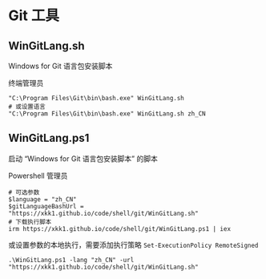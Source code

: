 # Git 工具

## WinGitLang.sh

Windows for Git 语言包安装脚本

终端管理员

```shell
"C:\Program Files\Git\bin\bash.exe" WinGitLang.sh
# 或设置语言
"C:\Program Files\Git\bin\bash.exe" WinGitLang.sh zh_CN
```

## WinGitLang.ps1

启动 “Windows for Git 语言包安装脚本” 的脚本

Powershell 管理员

```shell
# 可选参数
$language = "zh_CN"
$gitLanguageBashUrl = "https://xkk1.github.io/code/shell/git/WinGitLang.sh"
# 下载执行脚本
irm https://xkk1.github.io/code/shell/git/WinGitLang.ps1 | iex
```

或设置参数的本地执行，需要添加执行策略 `Set-ExecutionPolicy RemoteSigned`

```shell
.\WinGitLang.ps1 -lang "zh_CN" -url "https://xkk1.github.io/code/shell/git/WinGitLang.sh"
```
